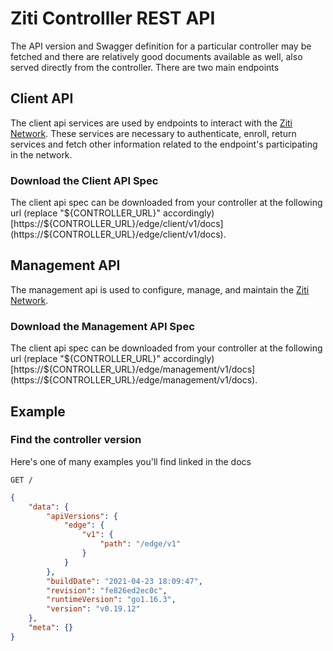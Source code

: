 
# Ziti Controlller REST API

The API version and Swagger definition for a particular controller may be fetched and there are relatively good documents
available as well, also served directly from the controller. There are two main endpoints 

## Client API

The client api services are used by endpoints to interact with the [Ziti Network](../../introduction/intro).
These services are necessary to authenticate, enroll, return services and fetch other information related to the 
endpoint's participating in the network.

### Download the Client API Spec

The client api spec can be downloaded from your controller at the following url (replace "${CONTROLLER_URL}" accordingly)
[https://${CONTROLLER_URL}/edge/client/v1/docs](https://${CONTROLLER_URL}/edge/client/v1/docs).

## Management API

The management api is used to configure, manage, and maintain the [Ziti Network](../../introduction/intro).

### Download the Management API Spec

The client api spec can be downloaded from your controller at the following url (replace "${CONTROLLER_URL}" accordingly)
[https://${CONTROLLER_URL}/edge/management/v1/docs](https://${CONTROLLER_URL}/edge/management/v1/docs).

## Example

### Find the controller version

Here's one of many examples you'll find linked in the docs

`GET /`

```json
{
    "data": {
        "apiVersions": {
            "edge": {
                "v1": {
                    "path": "/edge/v1"
                }
            }
        },
        "buildDate": "2021-04-23 18:09:47",
        "revision": "fe826ed2ec0c",
        "runtimeVersion": "go1.16.3",
        "version": "v0.19.12"
    },
    "meta": {}
}
```
